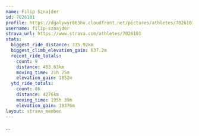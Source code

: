 ```yaml
---
name: Filip Sznajder
id: 7026101
profile: https://dgalywyr863hv.cloudfront.net/pictures/athletes/7026101/2123836/18/large.jpg
username: filip-sznajder
strava_url: https://www.strava.com/athletes/7026101
stats:
  biggest_ride_distance: 335.92km
  biggest_climb_elevation_gain: 637.2m
  recent_ride_totals:
    count: 9
    distance: 483.63km
    moving_time: 21h 25m
    elevation_gain: 1852m
  ytd_ride_totals:
    count: 86
    distance: 4276km
    moving_time: 195h 39m
    elevation_gain: 19376m
layout: strava_member
--- 
```

...
